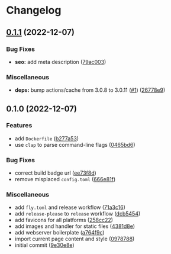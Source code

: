 # Changelog

## [0.1.1](https://github.com/musikundkultur/wohnzimmer/compare/v0.1.0...v0.1.1) (2022-12-07)


### Bug Fixes

* **seo:** add meta description ([79ac003](https://github.com/musikundkultur/wohnzimmer/commit/79ac003871c4fac553048532876dcf5f0f277af1))


### Miscellaneous

* **deps:** bump actions/cache from 3.0.8 to 3.0.11 ([#1](https://github.com/musikundkultur/wohnzimmer/issues/1)) ([26778e9](https://github.com/musikundkultur/wohnzimmer/commit/26778e9b48f975439cba69a91ef6d8088479c60c))

## 0.1.0 (2022-12-07)


### Features

* add `Dockerfile` ([b277a53](https://github.com/musikundkultur/wohnzimmer/commit/b277a53bf87976de8173d5fb51da283a38aaf99d))
* use `clap` to parse command-line flags ([0465bd6](https://github.com/musikundkultur/wohnzimmer/commit/0465bd6e9e9362ca7d085dcccd5bb1cc5132139c))


### Bug Fixes

* correct build badge url ([ee73f8d](https://github.com/musikundkultur/wohnzimmer/commit/ee73f8d063408d0cc224492ef1acbaf64e53f90f))
* remove misplaced `config.toml` ([666e81f](https://github.com/musikundkultur/wohnzimmer/commit/666e81ffc7bd39fdcafdd23708c9c96f752c6e4e))


### Miscellaneous

* add `fly.toml` and release workflow ([71a3c16](https://github.com/musikundkultur/wohnzimmer/commit/71a3c16b3f2bb9ae931cafe8382ab4a0ae6e2b8d))
* add `release-please` to `release` workflow ([dcb5454](https://github.com/musikundkultur/wohnzimmer/commit/dcb5454acbd5683fc210416d8e1e5c9767054b2a))
* add favicons for all platforms ([258cc22](https://github.com/musikundkultur/wohnzimmer/commit/258cc22d2847443eb5b2a231505184d0be062ca7))
* add images and handler for static files ([4381d8e](https://github.com/musikundkultur/wohnzimmer/commit/4381d8eab2b6fcfd31d4d1639e3ceecc6102740f))
* add webserver boilerplate ([a764f9c](https://github.com/musikundkultur/wohnzimmer/commit/a764f9cf45b7a9f00d1a3c803134fcb350112393))
* import current page content and style ([0978788](https://github.com/musikundkultur/wohnzimmer/commit/0978788b47c0b9605236700dc8eaa01440991025))
* initial commit ([9e30e8e](https://github.com/musikundkultur/wohnzimmer/commit/9e30e8e11fac7bd2da321cd926f085a9dfd955f2))
